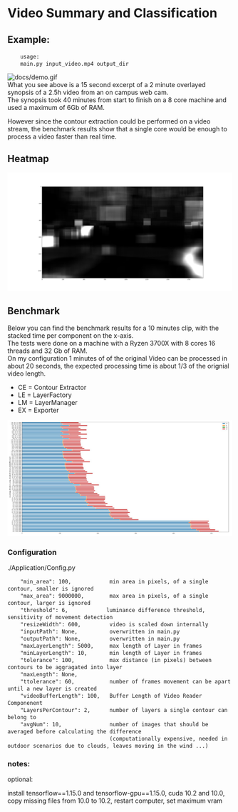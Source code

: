 
# Video Summary and Classification

## Example:

        usage:
        main.py input_video.mp4 output_dir
                 
![docs/demo.gif](./docs/demo.gif)  
What you see above is a 15 second excerpt of a 2 minute overlayed synopsis of a 2.5h video from an on campus web cam.  
The synopsis took 40 minutes from start to finish on a 8 core machine and used a maximum of 6Gb of RAM.

However since the contour extraction could be performed on a video stream, the benchmark results show that a single core would be enough to process a video faster than real time.

## Heatmap
![](./docs/heatmap_x23.png)  


## Benchmark
Below you can find the benchmark results for a 10 minutes clip, with the stacked time per component on the x-axis.  
The tests were done on a machine with a Ryzen 3700X with 8 cores 16 threads and 32 Gb of RAM.  
On my configuration 1 minutes of of the original Video can be processed in about 20 seconds, the expected processing time is about 1/3 of the orignial video length. 

- CE = Contour Extractor  
- LE = LayerFactory  
- LM = LayerManager  
- EX = Exporter  

![docs/demo.gif](./docs/bm.jpg)  

### Configuration

./Application/Config.py

        "min_area": 100,            min area in pixels, of a single contour, smaller is ignored
        "max_area": 9000000,        max area in pixels, of a single contour, larger is ignored
        "threshold": 6,            luminance difference threshold, sensitivity of movement detection
        "resizeWidth": 600,         video is scaled down internally
        "inputPath": None,          overwritten in main.py
        "outputPath": None,         overwritten in main.py
        "maxLayerLength": 5000,     max length of Layer in frames
        "minLayerLength": 10,       min length of Layer in frames
        "tolerance": 100,           max distance (in pixels) between contours to be aggragated into layer
        "maxLength": None,          
        "ttolerance": 60,           number of frames movement can be apart until a new layer is created
        "videoBufferLength": 100,   Buffer Length of Video Reader Componenent
        "LayersPerContour": 2,      number of layers a single contour can belong to
        "avgNum": 10,               number of images that should be averaged before calculating the difference 
                                    (computationally expensive, needed in outdoor scenarios due to clouds, leaves moving in the wind ...)
    

### notes:
optional:

install tensorflow==1.15.0 and tensorflow-gpu==1.15.0, cuda 10.2 and 10.0, copy missing files from 10.0 to 10.2, restart computer, set maximum vram

